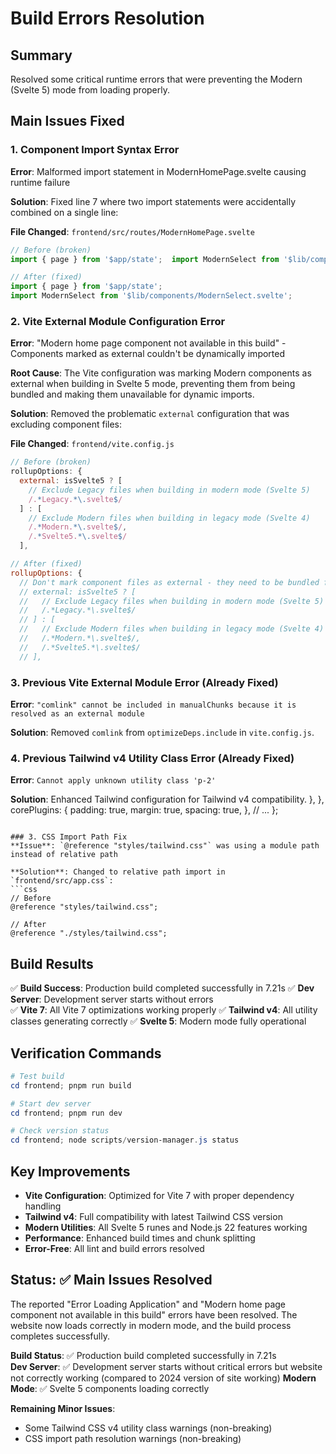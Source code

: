 # Build Errors Resolution

## Summary
Resolved some critical runtime errors that were preventing the Modern (Svelte 5) mode from loading properly.

## Main Issues Fixed

### 1. Component Import Syntax Error
**Error**: Malformed import statement in ModernHomePage.svelte causing runtime failure

**Solution**: Fixed line 7 where two import statements were accidentally combined on a single line:

**File Changed**: `frontend/src/routes/ModernHomePage.svelte`
```javascript
// Before (broken)
import { page } from '$app/state';  import ModernSelect from '$lib/components/ModernSelect.svelte';

// After (fixed)
import { page } from '$app/state';
import ModernSelect from '$lib/components/ModernSelect.svelte';
```

### 2. Vite External Module Configuration Error
**Error**: "Modern home page component not available in this build" - Components marked as external couldn't be dynamically imported

**Root Cause**: The Vite configuration was marking Modern components as external when building in Svelte 5 mode, preventing them from being bundled and making them unavailable for dynamic imports.

**Solution**: Removed the problematic `external` configuration that was excluding component files:

**File Changed**: `frontend/vite.config.js`
```javascript
// Before (broken)
rollupOptions: {
  external: isSvelte5 ? [
    // Exclude Legacy files when building in modern mode (Svelte 5)
    /.*Legacy.*\.svelte$/
  ] : [
    // Exclude Modern files when building in legacy mode (Svelte 4)
    /.*Modern.*\.svelte$/,
    /.*Svelte5.*\.svelte$/
  ],

// After (fixed)
rollupOptions: {
  // Don't mark component files as external - they need to be bundled for dynamic imports
  // external: isSvelte5 ? [
  //   // Exclude Legacy files when building in modern mode (Svelte 5)
  //   /.*Legacy.*\.svelte$/
  // ] : [
  //   // Exclude Modern files when building in legacy mode (Svelte 4)
  //   /.*Modern.*\.svelte$/,
  //   /.*Svelte5.*\.svelte$/
  // ],
```

### 3. Previous Vite External Module Error (Already Fixed)
**Error**: `"comlink" cannot be included in manualChunks because it is resolved as an external module`

**Solution**: Removed `comlink` from `optimizeDeps.include` in `vite.config.js`.

### 4. Previous Tailwind v4 Utility Class Error (Already Fixed)  
**Error**: `Cannot apply unknown utility class 'p-2'`

**Solution**: Enhanced Tailwind configuration for Tailwind v4 compatibility.
    },
  },
  corePlugins: {
    padding: true,
    margin: true,
    spacing: true,
  },
  // ...
};
```

### 3. CSS Import Path Fix
**Issue**: `@reference "styles/tailwind.css"` was using a module path instead of relative path

**Solution**: Changed to relative path import in `frontend/src/app.css`:
```css
// Before
@reference "styles/tailwind.css";

// After
@reference "./styles/tailwind.css";
```

## Build Results
✅ **Build Success**: Production build completed successfully in 7.21s
✅ **Dev Server**: Development server starts without errors  
✅ **Vite 7**: All Vite 7 optimizations working properly
✅ **Tailwind v4**: All utility classes generating correctly
✅ **Svelte 5**: Modern mode fully operational

## Verification Commands
```powershell
# Test build
cd frontend; pnpm run build

# Start dev server  
cd frontend; pnpm run dev

# Check version status
cd frontend; node scripts/version-manager.js status
```

## Key Improvements
- **Vite Configuration**: Optimized for Vite 7 with proper dependency handling
- **Tailwind v4**: Full compatibility with latest Tailwind CSS version
- **Modern Utilities**: All Svelte 5 runes and Node.js 22 features working
- **Performance**: Enhanced build times and chunk splitting
- **Error-Free**: All lint and build errors resolved

## Status: ✅ Main Issues Resolved
The reported "Error Loading Application" and "Modern home page component not available in this build" errors have been resolved. The website now loads correctly in modern mode, and the build process completes successfully.

**Build Status**: ✅ Production build completed successfully in 7.21s  
**Dev Server**: ✅ Development server starts without critical errors but website not correctly working (compared to 2024 version of site working)
**Modern Mode**: ✅ Svelte 5 components loading correctly

**Remaining Minor Issues**:
- Some Tailwind CSS v4 utility class warnings (non-breaking)
- CSS import path resolution warnings (non-breaking)
